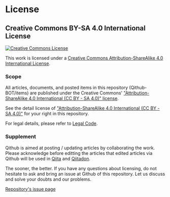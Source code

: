 # License

## Creative Commons BY-SA 4.0 International License 

<a rel="license" href="http://creativecommons.org/licenses/by-sa/4.0/"><img alt="Creative Commons License" style="border-width:0" src="https://i.creativecommons.org/l/by-sa/4.0/88x31.png" /></a>

This work is licensed under a <a rel="license" href="http://creativecommons.org/licenses/by-sa/4.0/">Creative Commons Attribution-ShareAlike 4.0 International License</a>.

### Scope

All articles, documents, and posted items in this repository (Qithub-BOT/items) are published under the Creative Commons' ["Attribution-ShareAlike 4.0 International (CC BY - SA 4.0)" license](https://creativecommons.org/licenses/by-sa/4.0/).

See the detail license of [ "Attribution-ShareAlike 4.0 International (CC BY - SA 4.0)"](https://creativecommons.org/licenses/by-sa/4.0/legalcode) for your right in this repository.

For legal details, please refer to [Legal Code](https://creativecommons.org/licenses/by-sa/4.0/legalcode).

### Supplement

Qithub is aimed at posting / updating articles by collaborating the work. Please acknowledge before editting the articles that edited articles via Qithub will be used in [Qiita](https://qiita.com/) and [Qiitadon](https://qiitadon.com).

The sooner, the better. If you have any questions about licensing, do not hesitate to ask and bring an issue at Github of this repository. Let us discuss and solve your doubts and our problems.

[Repository's issue page](https://github.com/Qithub-BOT/items/issues)
